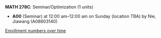 **MATH 278C**: Seminar/Optimization (1 units)

- **A00** (Seminar) at 12:00 am–12:00 am on Sunday (location TBA) by Nie, Jiawang (A08603140)

[Enrollment numbers over time](./MATH278C.tsv)
